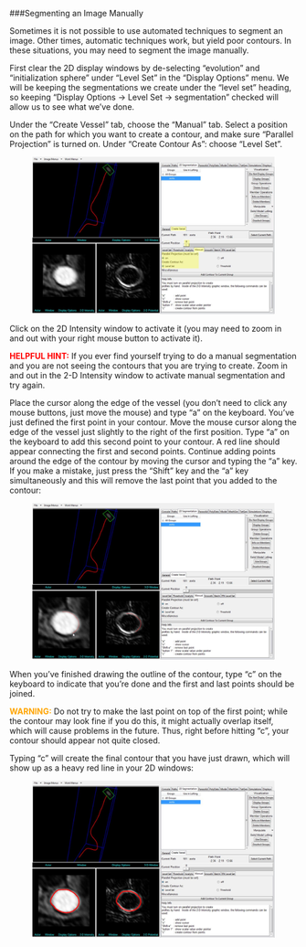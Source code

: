 ###Segmenting an Image Manually

Sometimes it is not possible to use automated techniques to segment an image. Other times, automatic techniques work, but yield poor contours. In these situations, you may need to segment the image manually.

First clear the 2D display windows by de-selecting “evolution” and “initialization sphere” under “Level Set” in the “Display Options” menu. We will be keeping the segmentations we create under the “level set” heading, so keeping “Display Options → Level Set → segmentation” checked will allow us to see what we’ve done.

Under the “Create Vessel” tab, choose the “Manual” tab. Select a position on the path for which you want to create a contour, and make sure “Parallel Projection” is turned on. Under “Create Contour As”: choose “Level Set”.

<figure>
  <img class="svImg svImgXl"  src="archives/sv2/modeling/imgs/segmentation/manual/1.jpg"> 
  <figcaption class="svCaption" ></figcaption>
</figure>

Click on the 2D Intensity window to activate it (you may need to zoom in and out with your right mouse button to activate it).  

<font color="red">**HELPFUL HINT:** </font>  If you ever find yourself trying to do a manual segmentation and you are not seeing the contours that you are trying to create. Zoom in and out in the 2-D Intensity window to activate manual segmentation and try again. 

Place the cursor along the edge of the vessel (you don’t need to click any mouse buttons, just move the mouse) and type “a” on the keyboard. You’ve just defined the first point in your contour. Move the mouse cursor along the edge of the vessel just slightly to the right of the first position.  Type “a” on the keyboard to add this second point to your contour.  A red line should appear connecting the first and second points. Continue adding points around the edge of the contour by moving the cursor and typing the “a” key.  If you make a mistake, just press the “Shift” key and the “a” key simultaneously and this will remove the last point that you added to the contour:

<figure>
  <img class="svImg svImgXl"  src="archives/sv2/modeling/imgs/segmentation/manual/2.jpg"> 
  <figcaption class="svCaption" ></figcaption>
</figure>

When you’ve finished drawing the outline of the contour, type “c” on the keyboard to indicate that you’re done and the first and last points should be joined.

<font color="orange">**WARNING:**</font>  Do not try to make the last point on top of the first point; while the contour may look fine if you do this, it might actually overlap itself, which will cause problems in the future. Thus, right before hitting “c”, your contour should appear not quite closed.

Typing “c” will create the final contour that you have just drawn, which will show up as a heavy red line in your 2D windows:

<figure>
  <img class="svImg svImgXl"  src="archives/sv2/modeling/imgs/segmentation/manual/3.jpg"> 
  <figcaption class="svCaption" ></figcaption>
</figure>
